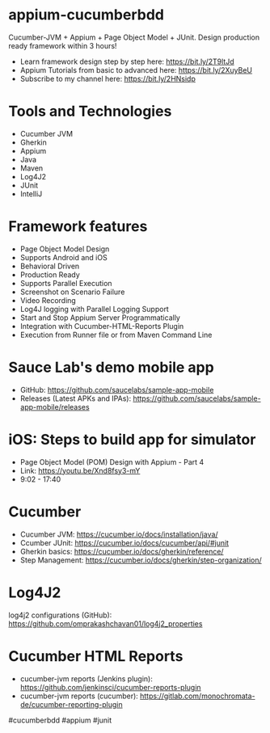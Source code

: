 # appium-cucumberbdd
Cucumber-JVM + Appium + Page Object Model + JUnit. Design production ready framework within 3 hours!

- Learn framework design step by step here: https://bit.ly/2T9ltJd
- Appium Tutorials from basic to advanced here: https://bit.ly/2XuyBeU
- Subscribe to my channel here: https://bit.ly/2HNsidp


Tools and Technologies
======================
- Cucumber JVM
- Gherkin
- Appium
- Java
- Maven
- Log4J2
- JUnit
- IntelliJ

Framework features
==================
- Page Object Model Design
- Supports Android and iOS
- Behavioral Driven
- Production Ready
- Supports Parallel Execution
- Screenshot on Scenario Failure
- Video Recording
- Log4J logging with Parallel Logging Support
- Start and Stop Appium Server Programmatically
- Integration with Cucumber-HTML-Reports Plugin
- Execution from Runner file or from Maven Command Line

Sauce Lab's demo mobile app
===========================
- GitHub: https://github.com/saucelabs/sample-app-mobile
- Releases (Latest APKs and IPAs): https://github.com/saucelabs/sample-app-mobile/releases

iOS: Steps to build app for simulator
=====================================
- Page Object Model (POM) Design with Appium - Part 4
- Link: https://youtu.be/Xnd8fsy3-mY
- 9:02 - 17:40

Cucumber
========
- Cucumber JVM: https://cucumber.io/docs/installation/java/
- Ccumber JUnit: https://cucumber.io/docs/cucumber/api/#junit
- Gherkin basics: https://cucumber.io/docs/gherkin/reference/
- Step Management: https://cucumber.io/docs/gherkin/step-organization/

Log4J2
=======
log4j2 configurations (GitHub): https://github.com/omprakashchavan01/log4j2_properties

Cucumber HTML Reports
=====================
- cucumber-jvm reports (Jenkins plugin): https://github.com/jenkinsci/cucumber-reports-plugin
- cucumber-jvm reports (cucumber): https://gitlab.com/monochromata-de/cucumber-reporting-plugin

#cucumberbdd #appium #junit

